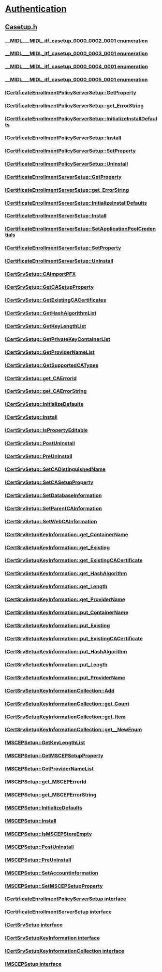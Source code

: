 # [Authentication](../_security/index.md)
## [Casetup.h](index.md)
### [__MIDL___MIDL_itf_casetup_0000_0002_0001 enumeration](../casetup/ne-casetup-__midl___midl_itf_casetup_0000_0002_0001.md)
### [__MIDL___MIDL_itf_casetup_0000_0003_0001 enumeration](../casetup/ne-casetup-__midl___midl_itf_casetup_0000_0003_0001.md)
### [__MIDL___MIDL_itf_casetup_0000_0004_0001 enumeration](../casetup/ne-casetup-__midl___midl_itf_casetup_0000_0004_0001.md)
### [__MIDL___MIDL_itf_casetup_0000_0005_0001 enumeration](../casetup/ne-casetup-__midl___midl_itf_casetup_0000_0005_0001.md)
### [ICertificateEnrollmentPolicyServerSetup::GetProperty](../casetup/nf-casetup-icertificateenrollmentpolicyserversetup-getproperty.md)
### [ICertificateEnrollmentPolicyServerSetup::get_ErrorString](../casetup/nf-casetup-icertificateenrollmentpolicyserversetup-get_errorstring.md)
### [ICertificateEnrollmentPolicyServerSetup::InitializeInstallDefaults](../casetup/nf-casetup-icertificateenrollmentpolicyserversetup-initializeinstalldefaults.md)
### [ICertificateEnrollmentPolicyServerSetup::Install](../casetup/nf-casetup-icertificateenrollmentpolicyserversetup-install.md)
### [ICertificateEnrollmentPolicyServerSetup::SetProperty](../casetup/nf-casetup-icertificateenrollmentpolicyserversetup-setproperty.md)
### [ICertificateEnrollmentPolicyServerSetup::UnInstall](../casetup/nf-casetup-icertificateenrollmentpolicyserversetup-uninstall.md)
### [ICertificateEnrollmentServerSetup::GetProperty](../casetup/nf-casetup-icertificateenrollmentserversetup-getproperty.md)
### [ICertificateEnrollmentServerSetup::get_ErrorString](../casetup/nf-casetup-icertificateenrollmentserversetup-get_errorstring.md)
### [ICertificateEnrollmentServerSetup::InitializeInstallDefaults](../casetup/nf-casetup-icertificateenrollmentserversetup-initializeinstalldefaults.md)
### [ICertificateEnrollmentServerSetup::Install](../casetup/nf-casetup-icertificateenrollmentserversetup-install.md)
### [ICertificateEnrollmentServerSetup::SetApplicationPoolCredentials](../casetup/nf-casetup-icertificateenrollmentserversetup-setapplicationpoolcredentials.md)
### [ICertificateEnrollmentServerSetup::SetProperty](../casetup/nf-casetup-icertificateenrollmentserversetup-setproperty.md)
### [ICertificateEnrollmentServerSetup::UnInstall](../casetup/nf-casetup-icertificateenrollmentserversetup-uninstall.md)
### [ICertSrvSetup::CAImportPFX](../casetup/nf-casetup-icertsrvsetup-caimportpfx.md)
### [ICertSrvSetup::GetCASetupProperty](../casetup/nf-casetup-icertsrvsetup-getcasetupproperty.md)
### [ICertSrvSetup::GetExistingCACertificates](../casetup/nf-casetup-icertsrvsetup-getexistingcacertificates.md)
### [ICertSrvSetup::GetHashAlgorithmList](../casetup/nf-casetup-icertsrvsetup-gethashalgorithmlist.md)
### [ICertSrvSetup::GetKeyLengthList](../casetup/nf-casetup-icertsrvsetup-getkeylengthlist.md)
### [ICertSrvSetup::GetPrivateKeyContainerList](../casetup/nf-casetup-icertsrvsetup-getprivatekeycontainerlist.md)
### [ICertSrvSetup::GetProviderNameList](../casetup/nf-casetup-icertsrvsetup-getprovidernamelist.md)
### [ICertSrvSetup::GetSupportedCATypes](../casetup/nf-casetup-icertsrvsetup-getsupportedcatypes.md)
### [ICertSrvSetup::get_CAErrorId](../casetup/nf-casetup-icertsrvsetup-get_caerrorid.md)
### [ICertSrvSetup::get_CAErrorString](../casetup/nf-casetup-icertsrvsetup-get_caerrorstring.md)
### [ICertSrvSetup::InitializeDefaults](../casetup/nf-casetup-icertsrvsetup-initializedefaults.md)
### [ICertSrvSetup::Install](../casetup/nf-casetup-icertsrvsetup-install.md)
### [ICertSrvSetup::IsPropertyEditable](../casetup/nf-casetup-icertsrvsetup-ispropertyeditable.md)
### [ICertSrvSetup::PostUnInstall](../casetup/nf-casetup-icertsrvsetup-postuninstall.md)
### [ICertSrvSetup::PreUnInstall](../casetup/nf-casetup-icertsrvsetup-preuninstall.md)
### [ICertSrvSetup::SetCADistinguishedName](../casetup/nf-casetup-icertsrvsetup-setcadistinguishedname.md)
### [ICertSrvSetup::SetCASetupProperty](../casetup/nf-casetup-icertsrvsetup-setcasetupproperty.md)
### [ICertSrvSetup::SetDatabaseInformation](../casetup/nf-casetup-icertsrvsetup-setdatabaseinformation.md)
### [ICertSrvSetup::SetParentCAInformation](../casetup/nf-casetup-icertsrvsetup-setparentcainformation.md)
### [ICertSrvSetup::SetWebCAInformation](../casetup/nf-casetup-icertsrvsetup-setwebcainformation.md)
### [ICertSrvSetupKeyInformation::get_ContainerName](../casetup/nf-casetup-icertsrvsetupkeyinformation-get_containername.md)
### [ICertSrvSetupKeyInformation::get_Existing](../casetup/nf-casetup-icertsrvsetupkeyinformation-get_existing.md)
### [ICertSrvSetupKeyInformation::get_ExistingCACertificate](../casetup/nf-casetup-icertsrvsetupkeyinformation-get_existingcacertificate.md)
### [ICertSrvSetupKeyInformation::get_HashAlgorithm](../casetup/nf-casetup-icertsrvsetupkeyinformation-get_hashalgorithm.md)
### [ICertSrvSetupKeyInformation::get_Length](../casetup/nf-casetup-icertsrvsetupkeyinformation-get_length.md)
### [ICertSrvSetupKeyInformation::get_ProviderName](../casetup/nf-casetup-icertsrvsetupkeyinformation-get_providername.md)
### [ICertSrvSetupKeyInformation::put_ContainerName](../casetup/nf-casetup-icertsrvsetupkeyinformation-put_containername.md)
### [ICertSrvSetupKeyInformation::put_Existing](../casetup/nf-casetup-icertsrvsetupkeyinformation-put_existing.md)
### [ICertSrvSetupKeyInformation::put_ExistingCACertificate](../casetup/nf-casetup-icertsrvsetupkeyinformation-put_existingcacertificate.md)
### [ICertSrvSetupKeyInformation::put_HashAlgorithm](../casetup/nf-casetup-icertsrvsetupkeyinformation-put_hashalgorithm.md)
### [ICertSrvSetupKeyInformation::put_Length](../casetup/nf-casetup-icertsrvsetupkeyinformation-put_length.md)
### [ICertSrvSetupKeyInformation::put_ProviderName](../casetup/nf-casetup-icertsrvsetupkeyinformation-put_providername.md)
### [ICertSrvSetupKeyInformationCollection::Add](../casetup/nf-casetup-icertsrvsetupkeyinformationcollection-add.md)
### [ICertSrvSetupKeyInformationCollection::get_Count](../casetup/nf-casetup-icertsrvsetupkeyinformationcollection-get_count.md)
### [ICertSrvSetupKeyInformationCollection::get_Item](../casetup/nf-casetup-icertsrvsetupkeyinformationcollection-get_item.md)
### [ICertSrvSetupKeyInformationCollection::get__NewEnum](../casetup/nf-casetup-icertsrvsetupkeyinformationcollection-get__newenum.md)
### [IMSCEPSetup::GetKeyLengthList](../casetup/nf-casetup-imscepsetup-getkeylengthlist.md)
### [IMSCEPSetup::GetMSCEPSetupProperty](../casetup/nf-casetup-imscepsetup-getmscepsetupproperty.md)
### [IMSCEPSetup::GetProviderNameList](../casetup/nf-casetup-imscepsetup-getprovidernamelist.md)
### [IMSCEPSetup::get_MSCEPErrorId](../casetup/nf-casetup-imscepsetup-get_msceperrorid.md)
### [IMSCEPSetup::get_MSCEPErrorString](../casetup/nf-casetup-imscepsetup-get_msceperrorstring.md)
### [IMSCEPSetup::InitializeDefaults](../casetup/nf-casetup-imscepsetup-initializedefaults.md)
### [IMSCEPSetup::Install](../casetup/nf-casetup-imscepsetup-install.md)
### [IMSCEPSetup::IsMSCEPStoreEmpty](../casetup/nf-casetup-imscepsetup-ismscepstoreempty.md)
### [IMSCEPSetup::PostUnInstall](../casetup/nf-casetup-imscepsetup-postuninstall.md)
### [IMSCEPSetup::PreUnInstall](../casetup/nf-casetup-imscepsetup-preuninstall.md)
### [IMSCEPSetup::SetAccountInformation](../casetup/nf-casetup-imscepsetup-setaccountinformation.md)
### [IMSCEPSetup::SetMSCEPSetupProperty](../casetup/nf-casetup-imscepsetup-setmscepsetupproperty.md)
### [ICertificateEnrollmentPolicyServerSetup interface](../casetup/nn-casetup-icertificateenrollmentpolicyserversetup.md)
### [ICertificateEnrollmentServerSetup interface](../casetup/nn-casetup-icertificateenrollmentserversetup.md)
### [ICertSrvSetup interface](../casetup/nn-casetup-icertsrvsetup.md)
### [ICertSrvSetupKeyInformation interface](../casetup/nn-casetup-icertsrvsetupkeyinformation.md)
### [ICertSrvSetupKeyInformationCollection interface](../casetup/nn-casetup-icertsrvsetupkeyinformationcollection.md)
### [IMSCEPSetup interface](../casetup/nn-casetup-imscepsetup.md)
